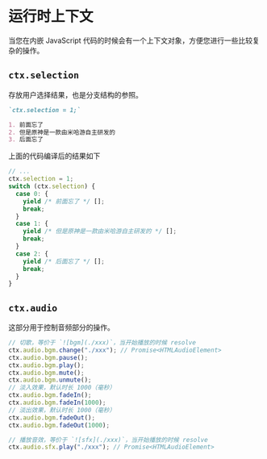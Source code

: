 # 运行时上下文

当您在内嵌 JavaScript 代码的时候会有一个上下文对象，方便您进行一些比较复杂的操作。

## `ctx.selection`

存放用户选择结果，也是分支结构的参照。

```markdown
`ctx.selection = 1;`

1. 前面忘了
2. 但是原神是一款由米哈游自主研发的
3. 后面忘了
```

上面的代码编译后的结果如下

```js
// ...
ctx.selection = 1;
switch (ctx.selection) {
  case 0: {
    yield /* 前面忘了 */ [];
    break;
  }
  case 1: {
    yield /* 但是原神是一款由米哈游自主研发的 */ [];
    break;
  }
  case 2: {
    yield /* 后面忘了 */ [];
    break;
  }
}
```

## `ctx.audio`

这部分用于控制音频部分的操作。

```js
// 切歌，等价于 `![bgm](./xxx)`，当开始播放的时候 resolve
ctx.audio.bgm.change("./xxx"); // Promise<HTMLAudioElement>
ctx.audio.bgm.pause();
ctx.audio.bgm.play();
ctx.audio.bgm.mute();
ctx.audio.bgm.unmute();
// 淡入效果，默认时长 1000（毫秒）
ctx.audio.bgm.fadeIn();
ctx.audio.bgm.fadeIn(1000);
// 淡出效果，默认时长 1000（毫秒）
ctx.audio.bgm.fadeOut();
ctx.audio.bgm.fadeOut(1000);

// 播放音效，等价于 `![sfx](./xxx)`，当开始播放的时候 resolve
ctx.audio.sfx.play("./xxx"); // Promise<HTMLAudioElement>
```
